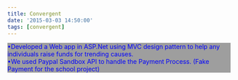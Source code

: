 ```yaml
---
title: Convergent
date: '2015-03-03 14:50:00'
tags: [convergent]
---
```


<p style="color: blue; background-color: #9E9E9E; ">
•Developed a Web app in ASP.Net using MVC design pattern to help any individuals raise funds for trending causes.<br>
•We used Paypal Sandbox API to handle the Payment Process. (Fake Payment for the school project)
</p>




